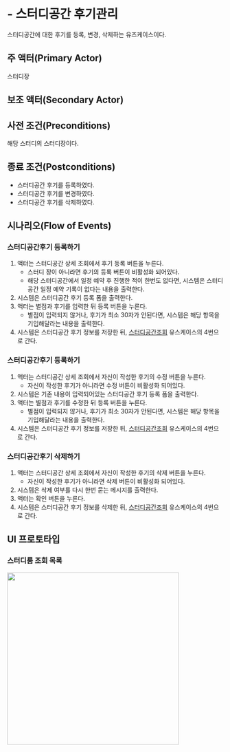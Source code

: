 # - 스터디공간 후기관리
스터디공간에 대한 후기를 등록, 변경, 삭제하는 유즈케이스이다.

## 주 액터(Primary Actor)

스터디장

## 보조 액터(Secondary Actor)

## 사전 조건(Preconditions)

해당 스터디의 스터디장이다.

## 종료 조건(Postconditions)

- 스터디공간 후기를 등록하였다.
- 스터디공간 후기를 변경하였다.
- 스터디공간 후기를 삭제하였다.

## 시나리오(Flow of Events)


### 스터디공간후기 등록하기

1. 액터는 스터디공간 상세 조회에서 후기 등록 버튼을 누른다.
    - 스터디 장이 아니라면 후기의 등록 버튼이 비활성화 되어있다. 
    - 해당 스터디공간에서 일정 예약 후 진행한 적이 한번도 없다면, 시스템은 스터디공간 일정 예약 기록이 없다는 내용을 출력한다.
2. 시스템은 스터디공간 후기 등록 폼을 출력한다.
3. 액터는 별점과 후기를 입력한 뒤 등록 버튼을 누른다.
    - 별점이 입력되지 않거나, 후기가 최소 30자가 안된다면, 시스템은 해당 항목을 기입해달라는 내용을 출력한다.
4. 시스템은 스터디공간 후기 정보를 저장한 뒤, [스터디공간조회](../sangmin/uc-스터디공간조회.md) 유스케이스의 4번으로 간다.


### 스터디공간후기 등록하기

1. 액터는 스터디공간 상세 조회에서 자신이 작성한 후기의 수정 버튼을 누른다.
    - 자신이 작성한 후기가 아니라면 수정 버튼이 비활성화 되어있다. 
2. 시스템은 기존 내용이 입력되어있는 스터디공간 후기 등록 폼을 출력한다.
3. 액터는 별점과 후기를 수정한 뒤 등록 버튼을 누른다.
    - 별점이 입력되지 않거나, 후기가 최소 30자가 안된다면, 시스템은 해당 항목을 기입해달라는 내용을 출력한다.
4. 시스템은 스터디공간 후기 정보를 저장한 뒤, [스터디공간조회](../sangmin/uc-스터디공간조회.md) 유스케이스의 4번으로 간다.

### 스터디공간후기 삭제하기

1. 액터는 스터디공간 상세 조회에서 자신이 작성한 후기의 삭제 버튼을 누른다.
    - 자신이 작성한 후기가 아니라면 삭제 버튼이 비활성화 되어있다. 
2. 시스템은 삭제 여부를 다시 한번 묻는 메시지를 출력한다.
3. 액터는 확인 버튼을 누른다.
4. 시스템은 스터디공간 후기 정보를 삭제한 뒤, [스터디공간조회](../sangmin/uc-스터디공간조회.md) 유스케이스의 4번으로 간다.


## UI 프로토타입

### 스터디룸 조회 목록

<img src="./UI/space.png" width="400"/>



 

